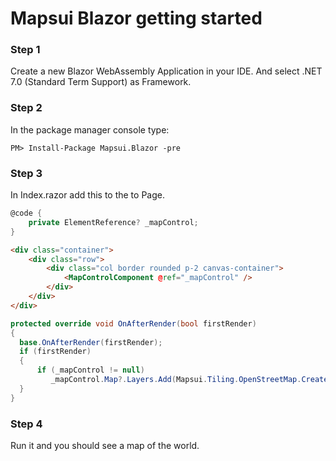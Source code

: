 
# Mapsui Blazor getting started

### Step 1
Create a new Blazor WebAssembly Application in your IDE.
And select .NET 7.0 (Standard Term Support) as Framework.

### Step 2
In the package manager console type:
```console
PM> Install-Package Mapsui.Blazor -pre
```

### Step 3
In Index.razor add this to the to Page.

```csharp
@code {
    private ElementReference? _mapControl;
}
```

```html
<div class="container">
    <div class="row">
        <div class="col border rounded p-2 canvas-container">
            <MapControlComponent @ref="_mapControl" />
        </div>
    </div>
</div>
```

```csharp
protected override void OnAfterRender(bool firstRender)
{
  base.OnAfterRender(firstRender);
  if (firstRender)
  {
      if (_mapControl != null)
         _mapControl.Map?.Layers.Add(Mapsui.Tiling.OpenStreetMap.CreateTileLayer());
  }
}
```

### Step 4
Run it and you should see a map of the world.
